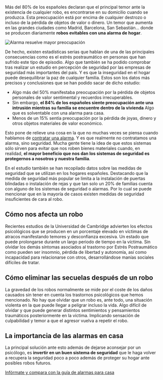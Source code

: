 Más del 80% de los españoles declaran que el principal temor ante la existencia de cualquier robo, es encontrarse en su domicilio cuando se produzca. Esta preocupación está por encima de cualquier destrozo o incluso de la pérdida de objetos de valor o dinero. Un temor que aumenta en las grandes ciudades como Madrid, Barcelona, San Sebastián… donde se producen diariamente **robos evitables con una alarma de hogar**.

![Alarma resuelve mayor preocupación](https://cdn-es.alarmadoo.com/wp-content/uploads/sites/6/2016/11/mayor-preocupacion-alarma.jpg)

De hecho, existen estadísticas serias que hablan de una de las principales consecuencias como es el estrés postraumático en personas que han sufrido este tipo de episodio. Algo que también se ha podido comprobar tras realizar un estudio en percepción de seguridad por las empresas de seguridad más importantes del país. Y es que la inseguridad en el hogar puede desequilibrar la paz de cualquier familia. Estos son los datos más precisos y conclusiones que se han podido sacar de dicho estudio:

*   Algo más del 50% manifestaba preocupación por la pérdida de objetos personales de valor sentimental y recuerdos irrecuperables.
*   Sin embargo, **el 84% de los españoles siente preocupación ante una intrusión mientras su familia se encuentre dentro de la vivienda** Algo que es solventable con una alarma para casa.
*   Menos de un 15% sentía preocupación por la pérdida de joyas, dinero y otros objetos materiales de valor económico.

Esto pone de relieve una cosa en la que no muchas veces se piensa cuando hablamos de [contratar una alarma](https://es.alarmadoo.com/). Y es que realmente no contratamos una alarma, sino seguridad. Mucha gente tiene la idea de que estos sistemas sólo sirven para evitar que nos roben bienes materiales cuando, en realidad, **el mayor beneficio que nos dan los sistemas de seguridad es protegernos a nosotros y nuestra familia**.

En el estudio también se han recopilado datos sobre las medidas de seguridad que se utilizan en los hogares españoles. Destacando que la medida de seguridad más popular se limita a la instalación de puertas blindadas o instalación de rejas y que tan solo un 20% de familias cuenta con alguno de los sistemas de seguridad o alarmas. Por lo cual se puede mencionar que en la mayoría de casos existen medidas de seguridad insuficientes de cara al robo.

## Cómo nos afecta un robo

Recientes estudios de la Universidad de Cambridge advierten los efectos psicológicos que se producen en un porcentaje elevado en víctimas de atracos manifestando temores y desconfianza excesiva. Un estado que puede prolongarse durante un largo periodo de tiempo en la víctima. Sin olvidar los demás síntomas asociados al trastorno por Estrés Postraumático como pueden ser insomnio, pérdida de libertad y autonomía, así como incapacidad para relacionarse con otros, desarrollándose manías sociales difíciles de tratar.

## Cómo eliminar las secuelas después de un robo

La gravedad de los robos normalmente se mide por el coste de los daños causados sin tener en cuenta los trastornos psicológicos que hemos mencionado. No hay que olvidar que un robo es, ante todo, una situación violenta en la que puede llegar a peligrar incluso la vida. Algo difícil de olvidar y que puede generar distintos sentimientos y pensamientos traumáticos posteriormente en la víctima. Implicando sensación de culpabilidad y temor a que el agresor vuelva a repetir el robo.

## La importancia de las alarmas en casa

La principal solución ante esto además de dejarse aconsejar por un psicólogo, es **invertir en un buen sistema de seguridad** que le haga volver a recupera la seguridad poco a poco además de proteger su hogar ante posibles robos futuros.

[Infórmate y compara con la guía de alarmas para casa](https://es.alarmadoo.com/alarmas-para-casa "alarmas para casa")

